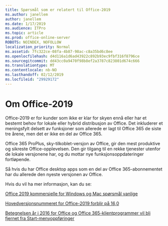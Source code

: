 ```yaml
---
title: Spørsmål som er relatert til Office-2019
ms.author: janellem
author: janellem
ms.date: 1/17/2019
ms.audience: ITPro
ms.topic: article
ms.prod: office-online-server
ROBOTS: NOINDEX, NOFOLLOW
localization_priority: Normal
ms.assetid: 7fc322ce-08fa-4b87-98ac-c8a35bd6c8ee
ms.openlocfilehash: d4d116a1d6ad43922c892b93ec9fbf316f8796ce
ms.sourcegitcommit: dd43cc0a9470f98b8ef2a3787c823801d674c666
ms.translationtype: MT
ms.contentlocale: nb-NO
ms.lasthandoff: 02/12/2019
ms.locfileid: "29929172"
---
```

# <a name="about-office-2019"></a>Om Office-2019

Office-2019 er for kunder som ikke er klar for skyen ennå eller har et bestemt behov for lokale eller hybrid distribusjon av Office. Det inkluderer et meningsfylt delsett av funksjoner som allerede er lagt til Office 365 de siste tre årene, men det er ikke en del av Office 365.
  
Office 365 ProPlus, sky-tilkoblet-versjon av Office, gir den mest produktive og sikreste Office-opplevelsen. Den gir tilgang til en rekke tjenester utenfor de lokale versjonene har, og du mottar nye funksjonsoppdateringer fortløpende.
  
Så hvis du har Office desktop apps som en del av Office 365-abonnementet har du allerede den nyeste versjonen av Office.
  
Hvis du vil ha mer informasjon, kan du se:
  
[Office 2019 kommersielle for Windows og Mac spørsmål vanlige](https://support.microsoft.com/help/4133312)
  
[Hovedversjonsnummeret for Office-2019 forblir på 16,0](https://docs.microsoft.com/deployoffice/office2019/overview)
  
[Betegnelsen år i 2016 for Office og Office 365-klientprogrammer vil bli fjernet fra Start-menyoppføringer](https://support.office.com/article/8fe5e052-76d2-49de-af30-2e84ed3da907?wt.mc_id=Alchemy_ClientDIA)
  

